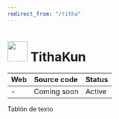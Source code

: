```yaml
---
redirect_from: "/titha"
---
```


# <img width="45px" src="https://titha.beikvar.repl.co/img/logo.png" style="image-rendering:pixelated"> TithaKun

|Web|Source code|Status|
|:--|:--|:--|
|-|Coming soon|Active|

Tablón de texto
